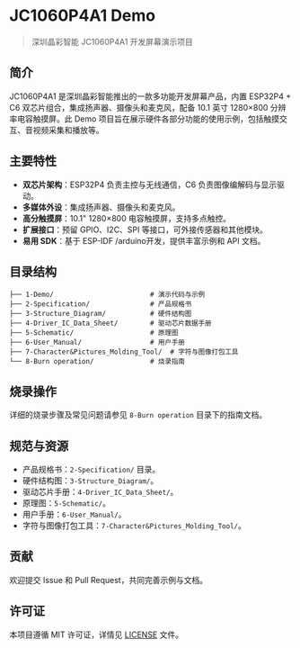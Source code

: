 # JC1060P4A1 Demo

> 深圳晶彩智能 JC1060P4A1 开发屏幕演示项目

## 简介

JC1060P4A1 是深圳晶彩智能推出的一款多功能开发屏幕产品，内置 ESP32P4 + C6 双芯片组合，集成扬声器、摄像头和麦克风，配备 10.1 英寸 1280×800 分辨率电容触摸屏。此 Demo 项目旨在展示硬件各部分功能的使用示例，包括触摸交互、音视频采集和播放等。

## 主要特性

* **双芯片架构**：ESP32P4 负责主控与无线通信，C6 负责图像编解码与显示驱动。
* **多媒体外设**：集成扬声器、摄像头和麦克风。
* **高分触摸屏**：10.1" 1280×800 电容触摸屏，支持多点触控。
* **扩展接口**：预留 GPIO、I2C、SPI 等接口，可外接传感器和其他模块。
* **易用 SDK**：基于 ESP-IDF /arduino开发，提供丰富示例和 API 文档。

## 目录结构

```text
├── 1-Demo/                        # 演示代码与示例
├── 2-Specification/               # 产品规格书
├── 3-Structure_Diagram/           # 硬件结构图
├── 4-Driver_IC_Data_Sheet/        # 驱动芯片数据手册
├── 5-Schematic/                   # 原理图
├── 6-User_Manual/                 # 用户手册
├── 7-Character&Pictures_Molding_Tool/  # 字符与图像打包工具
└── 8-Burn operation/              # 烧录指南
```


## 烧录操作

详细的烧录步骤及常见问题请参见 `8-Burn operation` 目录下的指南文档。

## 规范与资源

* 产品规格书：`2-Specification/` 目录。
* 硬件结构图：`3-Structure_Diagram/`。
* 驱动芯片手册：`4-Driver_IC_Data_Sheet/`。
* 原理图：`5-Schematic/`。
* 用户手册：`6-User_Manual/`。
* 字符与图像打包工具：`7-Character&Pictures_Molding_Tool/`。

## 贡献

欢迎提交 Issue 和 Pull Request，共同完善示例与文档。

## 许可证

本项目遵循 MIT 许可证，详情见 [LICENSE](LICENSE) 文件。
